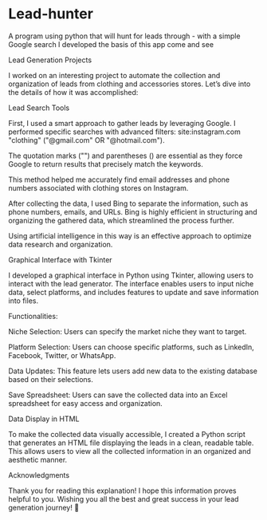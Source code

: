 # Lead-hunter
A program using python that will hunt for leads through - with a simple Google search I developed the basis of this app come and see

Lead Generation Projects

I worked on an interesting project to automate the collection and organization of leads from clothing and accessories stores. Let’s dive into the details of how it was accomplished:

Lead Search Tools

First, I used a smart approach to gather leads by leveraging Google. I performed specific searches with advanced filters:
site:instagram.com "clothing" ("@gmail.com" OR "@hotmail.com").

The quotation marks ("") and parentheses () are essential as they force Google to return results that precisely match the keywords.

This method helped me accurately find email addresses and phone numbers associated with clothing stores on Instagram.

After collecting the data, I used Bing to separate the information, such as phone numbers, emails, and URLs. Bing is highly efficient in structuring and organizing the gathered data, which streamlined the process further.


Using artificial intelligence in this way is an effective approach to optimize data research and organization.

Graphical Interface with Tkinter

I developed a graphical interface in Python using Tkinter, allowing users to interact with the lead generator. The interface enables users to input niche data, select platforms, and includes features to update and save information into files.

Functionalities:

Niche Selection: Users can specify the market niche they want to target.

Platform Selection: Users can choose specific platforms, such as LinkedIn, Facebook, Twitter, or WhatsApp.

Data Updates: This feature lets users add new data to the existing database based on their selections.

Save Spreadsheet: Users can save the collected data into an Excel spreadsheet for easy access and organization.


Data Display in HTML

To make the collected data visually accessible, I created a Python script that generates an HTML file displaying the leads in a clean, readable table. This allows users to view all the collected information in an organized and aesthetic manner.

Acknowledgments

Thank you for reading this explanation! I hope this information proves helpful to you. Wishing you all the best and great success in your lead generation journey! 🚀

